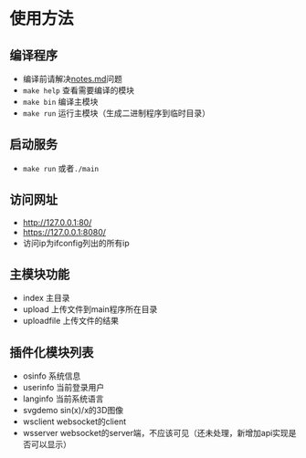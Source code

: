 # 使用方法
## 编译程序
* 编译前请解决[notes.md](./notes.md)问题
* `make help` 查看需要编译的模块
* `make bin` 编译主模块
* `make run` 运行主模块（生成二进制程序到临时目录）
## 启动服务
* `make run` 或者`./main`
## 访问网址
* http://127.0.0.1:80/
* https://127.0.0.1:8080/
* 访问ip为ifconfig列出的所有ip
## 主模块功能
* index 主目录 
* upload 上传文件到main程序所在目录
* uploadfile 上传文件的结果
## 插件化模块列表
* osinfo 系统信息
* userinfo 当前登录用户
* langinfo 当前系统语言
* svgdemo sin(x)/x的3D图像
* wsclient websocket的client
* wsserver websocket的server端，不应该可见（还未处理，新增加api实现是否可以显示）